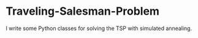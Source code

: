 # Traveling-Salesman-Problem
I write some Python classes for solving the TSP with simulated annealing.
